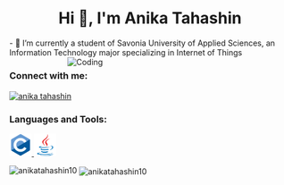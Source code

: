 <h1 align="center">Hi 👋, I'm Anika Tahashin</h1>
- 🔭 I’m currently a student of Savonia University of Applied Sciences, an Information Technology major specializing in Internet of Things
<img align="right" alt="Coding" width="400" src="https://media.tenor.com/S59bPkT0pqcAAAAC/programming.gif">

<h3 align="left">Connect with me:</h3>
<p align="left">
  <a href="[https://linkedin.com/in/anika tahashin](https://www.linkedin.com/in/anika-tahashin-17750425b/)" target="blank"><img align="center" src="https://raw.githubusercontent.com/rahuldkjain/github-profile-readme-generator/master/src/images/icons/Social/linked-in-alt.svg" alt="anika tahashin" height="30" width="40" /></a>
</p>
</p>

<h3 align="left">Languages and Tools:</h3>
<p align="left"> <a href="[https://www.cprogramming.com](https://www.linkedin.com/in/anika-tahashin-17750425b/)" target="_blank" rel="noreferrer"> <img src="https://raw.githubusercontent.com/devicons/devicon/master/icons/c/c-original.svg" alt="c" width="40" height="40"/> </a> <a href="https://www.java.com" target="_blank" rel="noreferrer"> <img src="https://raw.githubusercontent.com/devicons/devicon/master/icons/java/java-original.svg" alt="java" width="40" height="40"/> </a> </p>

<p><img align="left" src="https://github-readme-stats.vercel.app/api/top-langs?username=anikatahashin10&show_icons=true&locale=en&layout=compact" alt="anikatahashin10" /></p>

<p>&nbsp;<img align="center" src="https://github-readme-stats.vercel.app/api?username=anikatahashin10&show_icons=true&locale=en" alt="anikatahashin10" /></p>
